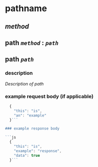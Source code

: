 # pathname

## *method*
## path *`method`* : *`path`*

## path *`path`*


### description
*Description of path*

### example request body (if applicable)
```js
  {
    "this": "is",
    "an": "example"
  }```

### example response body

```js
  {
    "this": "is",
    "example": "response",
    "data": true
  }```
